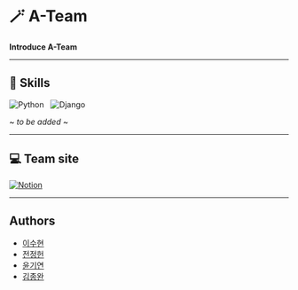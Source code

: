 <!-- <div align="center"> -->

# 🪄 A-Team
<!-- skeleton code -->
**Introduce A-Team**

---
  
## 🎢 Skills
![Python](https://img.shields.io/badge/Python-3776AB.svg?style=for-the-badge&logo=python&logoColor=white) &nbsp;
![Django](https://img.shields.io/badge/Django-092E20.svg?style=for-the-badge&logo=Django&logoColor=white)

~ *to be added* ~
  
---

## 💻 Team site

[![Notion](https://img.shields.io/badge/Notion-%23000000.svg?style=for-the-badge&logo=notion&logoColor=white)](https://www.notion.so/ssu-uky/Team-A-c365d2c6babf4d5494b108fa66b39c1f?pvs=4)

---

<!-- ## Installation 

--- -->

## Authors
- [이수현](https://github.com/ssu-uky)
- [전정헌](https://github.com/allen9535)
- [윤기연](https://github.com/kyeon06)
- [김종완](https://github.com/mireu-san)
